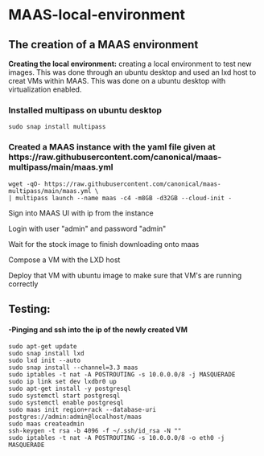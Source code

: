 # MAAS-local-environment
<h2>The creation of a MAAS environment</h2>

**Creating the local environment:** 
creating a local environment to test new images. This was done through an ubuntu desktop and used an lxd host to creat VMs within MAAS. This was done on a ubuntu desktop with virtualization enabled.

<h3>Installed multipass on ubuntu desktop</h3>
	
 	sudo snap install multipass 

<h3>Created a MAAS instance with the yaml file given at https://raw.githubusercontent.com/canonical/maas-multipass/main/maas.yml</h3>	
 	
	wget -qO- https://raw.githubusercontent.com/canonical/maas-multipass/main/maas.yml \
 	| multipass launch --name maas -c4 -m8GB -d32GB --cloud-init -

Sign into MAAS UI with ip from the instance

Login with user "admin" and password "admin"

Wait for the stock image to finish downloading onto maas

Compose a VM with the LXD host

Deploy that VM with ubuntu image to make sure that VM's are running correctly

**<h2>Testing:</h2>**
<h4>-Pinging and ssh into the ip of the newly created VM</h4>


	sudo apt-get update
	sudo snap install lxd
	sudo lxd init --auto
	sudo snap install --channel=3.3 maas
 	sudo iptables -t nat -A POSTROUTING -s 10.0.0.0/8 -j MASQUERADE
	sudo ip link set dev lxdbr0 up
 	sudo apt-get install -y postgresql
	sudo systemctl start postgresql
	sudo systemctl enable postgresql
 	sudo maas init region+rack --database-uri postgres://admin:admin@localhost/maas
  	sudo maas createadmin
	ssh-keygen -t rsa -b 4096 -f ~/.ssh/id_rsa -N ""
	sudo iptables -t nat -A POSTROUTING -s 10.0.0.0/8 -o eth0 -j MASQUERADE
  
